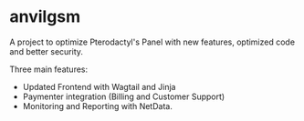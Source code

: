 # anvilgsm
A project to optimize Pterodactyl's Panel with new features, optimized code and better security.

Three main features:
* Updated Frontend with Wagtail and Jinja
* Paymenter integration (Billing and Customer Support)
* Monitoring and Reporting with NetData.
